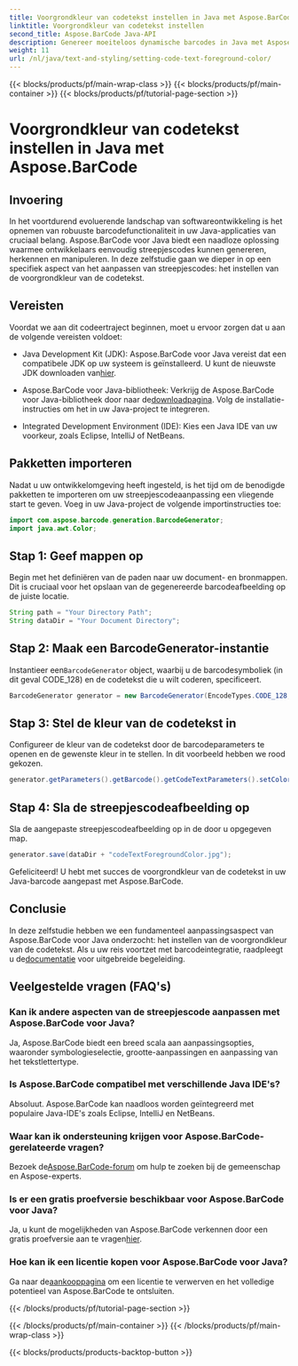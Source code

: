 ```yaml
---
title: Voorgrondkleur van codetekst instellen in Java met Aspose.BarCode
linktitle: Voorgrondkleur van codetekst instellen
second_title: Aspose.BarCode Java-API
description: Genereer moeiteloos dynamische barcodes in Java met Aspose.BarCode. Pas de voorgrondkleur van codetekst eenvoudig aan met behulp van onze stapsgewijze handleiding.
weight: 11
url: /nl/java/text-and-styling/setting-code-text-foreground-color/
---
```


{{< blocks/products/pf/main-wrap-class >}}
{{< blocks/products/pf/main-container >}}
{{< blocks/products/pf/tutorial-page-section >}}

# Voorgrondkleur van codetekst instellen in Java met Aspose.BarCode


## Invoering
In het voortdurend evoluerende landschap van softwareontwikkeling is het opnemen van robuuste barcodefunctionaliteit in uw Java-applicaties van cruciaal belang. Aspose.BarCode voor Java biedt een naadloze oplossing waarmee ontwikkelaars eenvoudig streepjescodes kunnen genereren, herkennen en manipuleren. In deze zelfstudie gaan we dieper in op een specifiek aspect van het aanpassen van streepjescodes: het instellen van de voorgrondkleur van de codetekst.

## Vereisten
Voordat we aan dit codeertraject beginnen, moet u ervoor zorgen dat u aan de volgende vereisten voldoet:

-  Java Development Kit (JDK): Aspose.BarCode voor Java vereist dat een compatibele JDK op uw systeem is geïnstalleerd. U kunt de nieuwste JDK downloaden van[hier](https://www.oracle.com/java/technologies/javase-downloads.html).

-  Aspose.BarCode voor Java-bibliotheek: Verkrijg de Aspose.BarCode voor Java-bibliotheek door naar de[downloadpagina](https://releases.aspose.com/barcode/java/). Volg de installatie-instructies om het in uw Java-project te integreren.

- Integrated Development Environment (IDE): Kies een Java IDE van uw voorkeur, zoals Eclipse, IntelliJ of NetBeans.

## Pakketten importeren
Nadat u uw ontwikkelomgeving heeft ingesteld, is het tijd om de benodigde pakketten te importeren om uw streepjescodeaanpassing een vliegende start te geven. Voeg in uw Java-project de volgende importinstructies toe:

```java
import com.aspose.barcode.generation.BarcodeGenerator;
import java.awt.Color;
```

## Stap 1: Geef mappen op
Begin met het definiëren van de paden naar uw document- en bronmappen. Dit is cruciaal voor het opslaan van de gegenereerde barcodeafbeelding op de juiste locatie.

```java
String path = "Your Directory Path";
String dataDir = "Your Document Directory";
```

## Stap 2: Maak een BarcodeGenerator-instantie
 Instantieer een`BarcodeGenerator` object, waarbij u de barcodesymboliek (in dit geval CODE_128) en de codetekst die u wilt coderen, specificeert.

```java
BarcodeGenerator generator = new BarcodeGenerator(EncodeTypes.CODE_128, "12345678");
```

## Stap 3: Stel de kleur van de codetekst in
Configureer de kleur van de codetekst door de barcodeparameters te openen en de gewenste kleur in te stellen. In dit voorbeeld hebben we rood gekozen.

```java
generator.getParameters().getBarcode().getCodeTextParameters().setColor(Color.RED);
```

## Stap 4: Sla de streepjescodeafbeelding op
Sla de aangepaste streepjescodeafbeelding op in de door u opgegeven map.

```java
generator.save(dataDir + "codeTextForegroundColor.jpg");
```

Gefeliciteerd! U hebt met succes de voorgrondkleur van de codetekst in uw Java-barcode aangepast met Aspose.BarCode.

## Conclusie
In deze zelfstudie hebben we een fundamenteel aanpassingsaspect van Aspose.BarCode voor Java onderzocht: het instellen van de voorgrondkleur van de codetekst. Als u uw reis voortzet met barcodeintegratie, raadpleegt u de[documentatie](https://reference.aspose.com/barcode/java/) voor uitgebreide begeleiding.

## Veelgestelde vragen (FAQ's)

### Kan ik andere aspecten van de streepjescode aanpassen met Aspose.BarCode voor Java?
Ja, Aspose.BarCode biedt een breed scala aan aanpassingsopties, waaronder symbologieselectie, grootte-aanpassingen en aanpassing van het tekstlettertype.

### Is Aspose.BarCode compatibel met verschillende Java IDE's?
Absoluut. Aspose.BarCode kan naadloos worden geïntegreerd met populaire Java-IDE's zoals Eclipse, IntelliJ en NetBeans.

### Waar kan ik ondersteuning krijgen voor Aspose.BarCode-gerelateerde vragen?
 Bezoek de[Aspose.BarCode-forum](https://forum.aspose.com/c/barcode/13) om hulp te zoeken bij de gemeenschap en Aspose-experts.

### Is er een gratis proefversie beschikbaar voor Aspose.BarCode voor Java?
 Ja, u kunt de mogelijkheden van Aspose.BarCode verkennen door een gratis proefversie aan te vragen[hier](https://releases.aspose.com/).

### Hoe kan ik een licentie kopen voor Aspose.BarCode voor Java?
 Ga naar de[aankooppagina](https://purchase.aspose.com/buy) om een licentie te verwerven en het volledige potentieel van Aspose.BarCode te ontsluiten.


{{< /blocks/products/pf/tutorial-page-section >}}

{{< /blocks/products/pf/main-container >}}
{{< /blocks/products/pf/main-wrap-class >}}

{{< blocks/products/products-backtop-button >}}

